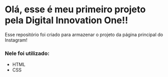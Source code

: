 # Olá, esse é meu primeiro projeto pela Digital Innovation One!! 

Esse repositório foi criado para armazenar o projeto da página principal do Instagram!

### Nele foi utilizado:

- HTML 
- CSS

